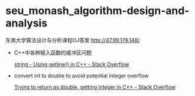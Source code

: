 # seu_monash_algorithm-design-and-analysis
东南大学算法设计与分析课程OJ答案 http://47.99.179.148/



- C++中各种输入函数的缓冲区问题

  [string - Using getline() in C++ - Stack Overflow](https://stackoverflow.com/questions/18786575/using-getline-in-c)

- convert int to double to avoid potential integer overflow

  [Trying to return as double, getting integer in C++ - Stack Overflow](https://stackoverflow.com/questions/35478555/trying-to-return-as-double-getting-integer-in-c)

